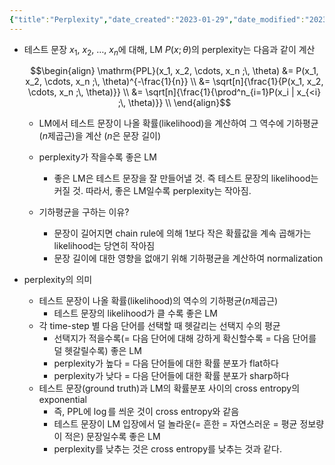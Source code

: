 ```yaml
---
{"title":"Perplexity","date_created":"2023-01-29","date_modified":"2023-01-29","dg-publish":true,"dg-path":"/nlp/perplexity.md","permalink":"//nlp/perplexity/","dgPassFrontmatter":true,"created":"","updated":""}
---
```



- 테스트 문장 $x_1$, $x_2$, …, $x_n$에 대해, LM $P(x ; \theta)$의 perplexity는 다음과 같이 계산

    $$\begin{align}
    \mathrm{PPL}(x_1, x_2, \cdots, x_n ;\, \theta) 
    &= P(x_1, x_2, \cdots, x_n ;\, \theta)^{-\frac{1}{n}} \\
    &= \sqrt[n]{\frac{1}{P(x_1, x_2, \cdots, x_n ;\, \theta)}} \\
    &= \sqrt[n]{\frac{1}{\prod^n_{i=1}P(x_i | x_{<i} ;\, \theta)}} \\
    \end{align}$$

    - LM에서 테스트 문장이 나올 확률(likelihood)을 계산하여 그 역수에 기하평균($n$제곱근)을 계산 ($n$은 문장 길이)

    - perplexity가 작을수록 좋은 LM
        - 좋은 LM은 테스트 문장을 잘 만들어낼 것. 즉 테스트 문장의 likelihood는 커질 것. 따라서, 좋은 LM일수록 perplexity는 작아짐.

    - 기하평균을 구하는 이유?
        - 문장이 길어지면 chain rule에 의해 1보다 작은 확률값을 계속 곱해가는 likelihood는 당연히 작아짐
        - 문장 길이에 대한 영향을 없애기 위해 기하평균을 계산하여 normalization

- perplexity의 의미
    - 테스트 문장이 나올 확률(likelihood)의 역수의 기하평균($n$제곱근)
        - 테스트 문장의 likelihood가 클 수록 좋은 LM
    - 각 time-step 별 다음 단어를 선택할 때 헷갈리는 선택지 수의 평균
        - 선택지가 적을수록(= 다음 단어에 대해 강하게 확신할수록 = 다음 단어를 덜 헷갈릴수록) 좋은 LM
        - perplexity가 높다 = 다음 단어들에 대한 확률 분포가 flat하다
        - perplexity가 낮다 = 다음 단어들에 대한 확률 분포가 sharp하다
    - 테스트 문장(ground truth)과 LM의 확률분포 사이의 cross entropy의 exponential
        - 즉, PPL에 $\log$를 씌운 것이 cross entropy와 같음
        - 테스트 문장이 LM 입장에서 덜 놀라운(= 흔한 = 자연스러운 = 평균 정보량이 적은) 문장일수록 좋은 LM
        - perplexity를 낮추는 것은 cross entropy를 낮추는 것과 같다.